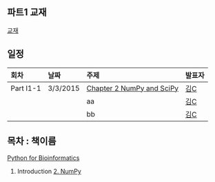 ## 파트1 교재
[교재  ](http://www.amazon.com)

## 일정
|회차	    |날짜	   |주제	                                                    |발표자	|
|:---	    |:---	   |:---	                                                    |:---	|
|Part I1-1    |3/3/2015  |[Chapter 2 NumPy and SciPy](d01.md) |[김C](https://www.facebook.com)  |
|              |            |aa  |[김C](https://www.facebook.com)  |
|              |            |bb  |[김C](https://www.facebook.com)  |

## 목차 : 책이름
[Python for Bioinformatics](http://www.amazon.com/Python-Bioinformatics-Bartlett-Biomedical-Informatics/dp/0763751863)
1. Introduction
[2. NumPy ](d01.md)